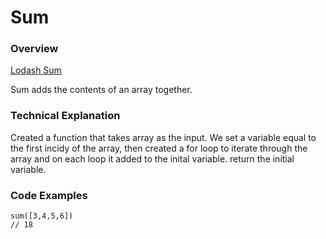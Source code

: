 # Sum

### Overview

[Lodash Sum](https://lodash.com/docs#sum)

Sum adds the contents of an array together.

### Technical Explanation

Created a function that takes array as the input.
We set a variable equal to the first incidy of the array, 
then created a for loop to iterate through the array
and on each loop it added to the inital variable.
return the initial variable.

### Code Examples

```
sum([3,4,5,6])
// 18
```
